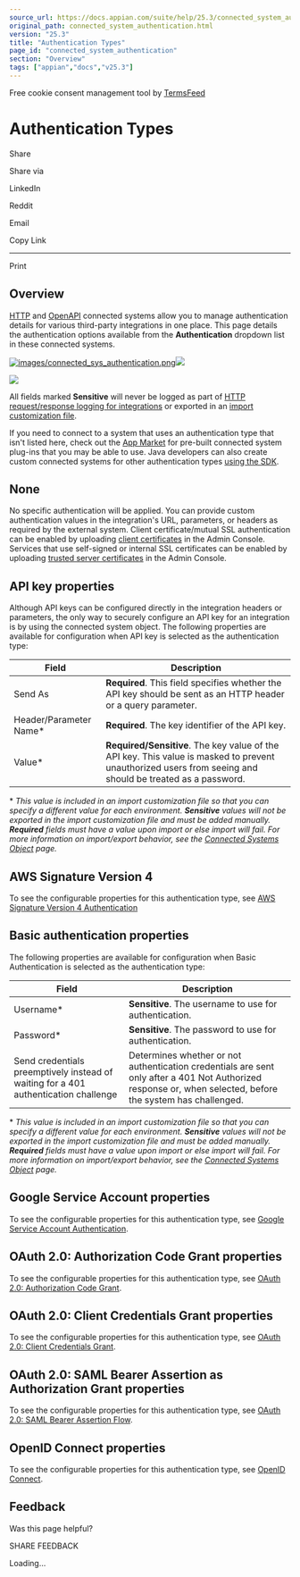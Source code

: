 ```yaml
---
source_url: https://docs.appian.com/suite/help/25.3/connected_system_authentication.html
original_path: connected_system_authentication.html
version: "25.3"
title: "Authentication Types"
page_id: "connected_system_authentication"
section: "Overview"
tags: ["appian","docs","v25.3"]
---
```



Free cookie consent management tool by [TermsFeed](https://www.termsfeed.com/)

# Authentication Types

Share

Share via

LinkedIn

Reddit

Email

Copy Link

* * *

Print

## Overview

[HTTP](http-connected-system.html) and [OpenAPI](openapi-connected-system.html) connected systems allow you to manage authentication details for various third-party integrations in one place. This page details the authentication options available from the **Authentication** dropdown list in these connected systems.

[![images/connected_sys_authentication.png](images/connected_sys_authentication.png)![](/suite/help/25.3/images/rn/zoom_magnify_center.png)](#img354)

[![](images/connected_sys_authentication.png)](#_)

All fields marked **Sensitive** will never be logged as part of [HTTP request/response logging for integrations](Integration_Object.html#prodlink-logging) or exported in an [import customization file](Managing_Import_Customization_Files.html).

If you need to connect to a system that uses an authentication type that isn't listed here, check out the [App Market](https://community.appian.com/b/appmarket?tags=Connected%20System%20Plug-in%2C) for pre-built connected system plug-ins that you may be able to use. Java developers can also create custom connected systems for other authentication types [using the SDK](connected-system-plug-in-landing.html).

## None

No specific authentication will be applied. You can provide custom authentication values in the integration's URL, parameters, or headers as required by the external system. Client certificate/mutual SSL authentication can be enabled by uploading [client certificates](Appian_Administration_Console.html#client-certificates) in the Admin Console. Services that use self-signed or internal SSL certificates can be enabled by uploading [trusted server certificates](Appian_Administration_Console.html#trusted-server-certificates) in the Admin Console.

## API key properties

Although API keys can be configured directly in the integration headers or parameters, the only way to securely configure an API key for an integration is by using the connected system object. The following properties are available for configuration when API key is selected as the authentication type:

| Field | Description |
| --- | --- |
| Send As | **Required**. This field specifies whether the API key should be sent as an HTTP header or a query parameter. |
| Header/Parameter Name\* | **Required**. The key identifier of the API key. |
| Value\* | **Required/Sensitive**. The key value of the API key. This value is masked to prevent unauthorized users from seeing and should be treated as a password. |

\* _This value is included in an import customization file so that you can specify a different value for each environment. **Sensitive** values will not be exported in the import customization file and must be added manually. **Required** fields must have a value upon import or else import will fail. For more information on import/export behavior, see the [Connected Systems Object](Connected_System_Object.html#import-customization-file) page._

## AWS Signature Version 4

To see the configurable properties for this authentication type, see [AWS Signature Version 4 Authentication](aws_signaturev4_authentication.html)

## Basic authentication properties

The following properties are available for configuration when Basic Authentication is selected as the authentication type:

| Field | Description |
| --- | --- |
| Username\* | **Sensitive**. The username to use for authentication. |
| Password\* | **Sensitive**. The password to use for authentication. |
| Send credentials preemptively instead of waiting for a 401 authentication challenge | Determines whether or not authentication credentials are sent only after a 401 Not Authorized response or, when selected, before the system has challenged. |

\* _This value is included in an import customization file so that you can specify a different value for each environment. **Sensitive** values will not be exported in the import customization file and must be added manually. **Required** fields must have a value upon import or else import will fail. For more information on import/export behavior, see the [Connected Systems Object](Connected_System_Object.html#import-customization-file) page._

## Google Service Account properties

To see the configurable properties for this authentication type, see [Google Service Account Authentication](google_service_account_authentication.html).

## OAuth 2.0: Authorization Code Grant properties

To see the configurable properties for this authentication type, see [OAuth 2.0: Authorization Code Grant](Oauth_connected_system.html).

## OAuth 2.0: Client Credentials Grant properties

To see the configurable properties for this authentication type, see [OAuth 2.0: Client Credentials Grant](oauth_client_credentials.html).

## OAuth 2.0: SAML Bearer Assertion as Authorization Grant properties

To see the configurable properties for this authentication type, see [OAuth 2.0: SAML Bearer Assertion Flow](oauth_saml_bearer_assertion_flow.html).

## OpenID Connect properties

To see the configurable properties for this authentication type, see [OpenID Connect](OpenID_Connect.html).

## Feedback

Was this page helpful?

SHARE FEEDBACK

Loading...